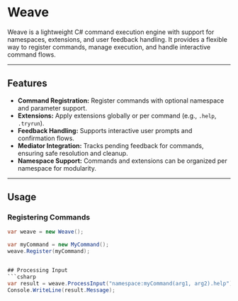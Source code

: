 ﻿# Weave

Weave is a lightweight C# command execution engine with support for namespaces, extensions, and user feedback handling. It provides a flexible way to register commands, manage execution, and handle interactive command flows.

---

## Features

- **Command Registration:** Register commands with optional namespace and parameter support.  
- **Extensions:** Apply extensions globally or per command (e.g., `.help`, `.tryrun`).  
- **Feedback Handling:** Supports interactive user prompts and confirmation flows.  
- **Mediator Integration:** Tracks pending feedback for commands, ensuring safe resolution and cleanup.  
- **Namespace Support:** Commands and extensions can be organized per namespace for modularity.  

---

## Usage

### Registering Commands

```csharp
var weave = new Weave();

var myCommand = new MyCommand();
weave.Register(myCommand);


## Processing Input
```csharp
var result = weave.ProcessInput("namespace:myCommand(arg1, arg2).help");
Console.WriteLine(result.Message);

